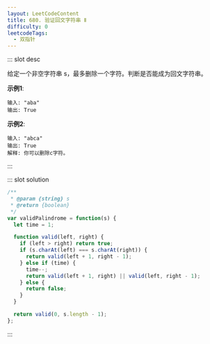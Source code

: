```yaml
---
layout: LeetCodeContent
title: 680. 验证回文字符串 Ⅱ
difficulty: 0
leetcodeTags:
  - 双指针
---
```



::: slot desc

给定一个非空字符串 s，最多删除一个字符。判断是否能成为回文字符串。

**示例1**:

```
输入: "aba"
输出: True
```

**示例2**:

```
输入: "abca"
输出: True
解释: 你可以删除c字符。
```
:::


::: slot solution

```javascript
/**
 * @param {string} s
 * @return {boolean}
 */
var validPalindrome = function(s) {
  let time = 1;

  function valid(left, right) {
    if (left > right) return true;
    if (s.charAt(left) === s.charAt(right)) {
      return valid(left + 1, right - 1);
    } else if (time) {
      time--;
      return valid(left + 1, right) || valid(left, right - 1);
    } else {
      return false;
    }
  }

  return valid(0, s.length - 1);
};
```

:::